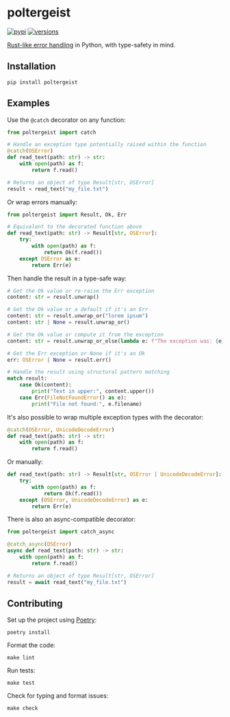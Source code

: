 # poltergeist

[![pypi](https://img.shields.io/pypi/v/poltergeist.svg)](https://pypi.python.org/pypi/poltergeist)
[![versions](https://img.shields.io/pypi/pyversions/poltergeist.svg)](https://github.com/alexandermalyga/poltergeist)

[Rust-like error handling](https://doc.rust-lang.org/book/ch09-00-error-handling.html) in Python, with type-safety in mind.

## Installation

```
pip install poltergeist
```

## Examples

Use the `@catch` decorator on any function:

```python
from poltergeist import catch

# Handle an exception type potentially raised within the function
@catch(OSError)
def read_text(path: str) -> str:
    with open(path) as f:
        return f.read()

# Returns an object of type Result[str, OSError]
result = read_text("my_file.txt")
```

Or wrap errors manually:

```python
from poltergeist import Result, Ok, Err

# Equivalent to the decorated function above
def read_text(path: str) -> Result[str, OSError]:
    try:
        with open(path) as f:
            return Ok(f.read())
    except OSError as e:
        return Err(e)
```

Then handle the result in a type-safe way:

```python
# Get the Ok value or re-raise the Err exception
content: str = result.unwrap()

# Get the Ok value or a default if it's an Err
content: str = result.unwrap_or("lorem ipsum")
content: str | None = result.unwrap_or()

# Get the Ok value or compute it from the exception
content: str = result.unwrap_or_else(lambda e: f"The exception was: {e}")

# Get the Err exception or None if it's an Ok
err: OSError | None = result.err()

# Handle the result using structural pattern matching
match result:
    case Ok(content):
        print("Text in upper:", content.upper())
    case Err(FileNotFoundError() as e):
        print("File not found:", e.filename)
```

It's also possible to wrap multiple exception types with the decorator:

```python
@catch(OSError, UnicodeDecodeError)
def read_text(path: str) -> str:
    with open(path) as f:
        return f.read()
```

Or manually:

```python
def read_text(path: str) -> Result[str, OSError | UnicodeDecodeError]:
    try:
        with open(path) as f:
            return Ok(f.read())
    except (OSError, UnicodeDecodeError) as e:
        return Err(e)
```

There is also an async-compatible decorator:

```python
from poltergeist import catch_async

@catch_async(OSError)
async def read_text(path: str) -> str:
    with open(path) as f:
        return f.read()

# Returns an object of type Result[str, OSError]
result = await read_text("my_file.txt")
```

## Contributing

Set up the project using [Poetry](https://python-poetry.org/):

```
poetry install
```

Format the code:

```
make lint
```

Run tests:

```
make test
```

Check for typing and format issues:

```
make check
```
